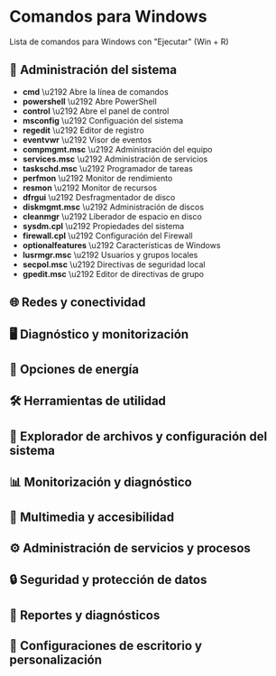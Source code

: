 # Comandos para Windows
Lista de comandos para Windows con "Ejecutar" (Win + R)

## :wrench: Administración del sistema
- **cmd** \u2192 Abre la línea de comandos
- **powershell** \u2192 Abre PowerShell
- **control** \u2192 Abre el panel de control
- **msconfig** \u2192 Configuación del sistema
- **regedit** \u2192 Editor de registro
- **eventvwr** \u2192 Visor de eventos
- **compmgmt.msc** \u2192 Administración del equipo
- **services.msc** \u2192 Administración de servicios
- **taskschd.msc** \u2192 Programador de tareas
- **perfmon** \u2192 Monitor de rendimiento
- **resmon** \u2192 Monitor de recursos
- **dfrgui** \u2192 Desfragmentador de disco
- **diskmgmt.msc** \u2192 Administración de discos
- **cleanmgr** \u2192 Liberador de espacio en disco
- **sysdm.cpl** \u2192 Propiedades del sistema
- **firewall.cpl** \u2192 Configuración del Firewall
- **optionalfeatures** \u2192 Características de Windows
- **lusrmgr.msc** \u2192 Usuarios y grupos locales
- **secpol.msc** \u2192 Directivas de seguridad local
- **gpedit.msc** \u2192 Editor de directivas de grupo

## :globe_with_meridians: Redes y conectividad

## :desktop_computer: Diagnóstico y monitorización

## :battery: Opciones de energía

## :hammer_and_wrench: Herramientas de utilidad

## :open_file_folder: Explorador de archivos y configuración del sistema

## :bar_chart: Monitorización y diagnóstico

## :musical_note: Multimedia y accesibilidad

## :gear: Administración de servicios y procesos

## :lock: Seguridad y protección de datos

## :memo: Reportes y diagnósticos

## :art: Configuraciones de escritorio y personalización

